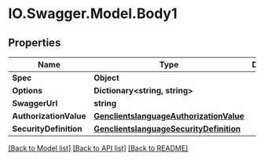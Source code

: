 # IO.Swagger.Model.Body1
## Properties

Name | Type | Description | Notes
------------ | ------------- | ------------- | -------------
**Spec** | **Object** |  | [optional] 
**Options** | **Dictionary&lt;string, string&gt;** |  | [optional] 
**SwaggerUrl** | **string** |  | [optional] 
**AuthorizationValue** | [**GenclientslanguageAuthorizationValue**](GenclientslanguageAuthorizationValue.md) |  | [optional] 
**SecurityDefinition** | [**GenclientslanguageSecurityDefinition**](GenclientslanguageSecurityDefinition.md) |  | [optional] 

[[Back to Model list]](../README.md#documentation-for-models) [[Back to API list]](../README.md#documentation-for-api-endpoints) [[Back to README]](../README.md)

